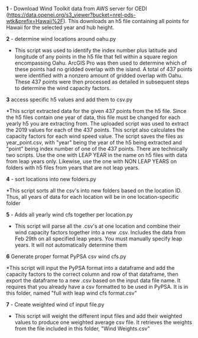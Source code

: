 **1** - Download Wind Toolkit data from AWS server for OEDI (https://data.openei.org/s3_viewer?bucket=nrel-pds-wtk&prefix=Hawaii%2F). This downloads an h5 file containing all points for Hawaii for the selected year and hub height.  

**2** - determine wind locations around oahu.py

* This script was used to identify the index number plus latitude and longitude of any points in the h5 file that fell within a square region encompassing Oahu. ArcGIS Pro was then used to determine which of these points had no gridded overlap with the island. A total of 437 points were identified with a nonzero amount of gridded overlap with Oahu. These 437 points were then processed as detailed in subsequent steps to determine the wind capacity factors.

**3** access specific h5 values and add them to csv.py

*This script extracted data for the given 437 points from the h5 file. Since the h5 files contain one year of data, this file must be changed for each yearly h5 you are extracting from. The uploaded script was used to extract the 2019 values for each of the 437 points. This script also calculates the capacity factors for each wind speed value. The script saves the files as year_point.csv, with "year" being the year of the h5 being extracted and "point" being index number of one of the 437 points. There are technically two scripts. Use the one with LEAP YEAR in the name on h5 files with data from leap years only. Likewise, use the one with NON LEAP YEARS on folders with h5 files from years that are not leap years.

**4** - sort locations into new folders.py

*This script sorts all the csv's into new folders based on the location ID. Thus, all years of data for each location will be in one location-specific folder

**5** - Adds all yearly wind cfs together per location.py

* This script will parse all the .csv's at one location and combine their wind capacity factors together into a new .csv. Includes the data from Feb 29th on all specified leap years. You must manually specify leap years. It will not automatically determine them

**6** Generate proper format PyPSA csv wind cfs.py

*This script will input the PyPSA format into a dataframe and add the capacity factors to the correct column and row of that dataframe, then export the dataframe to a new .csv based on the input data file name. It requires that you already have a csv formatted to be used in PyPSA. It is in this folder, named "full with leap wind cfs format.csv"

**7** - Create weighted wind cf input file.py

* This script will weight the different input files and add their weighted values to produce one weighted average csv file. It retrieves the weights from the file included in this folder, "Wind Weights.csv"
